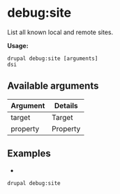 # debug:site
List all known local and remote sites.

**Usage:**
```
drupal debug:site [arguments]
dsi
```

## Available arguments
Argument | Details
---------|-------------
target | Target
property | Property

## Examples
* 
```
drupal debug:site
```
